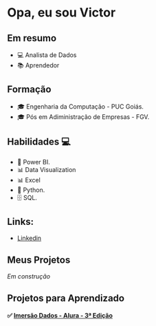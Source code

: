  # **Opa, eu sou Victor** 


## Em resumo 
* 💻 Analista de Dados
* 📚 Aprendedor

## Formação 
* 🎓 Engenharia da Computação - PUC Goiás.
* 🎓 Pós em Adiministração de Empresas - FGV.

## Habilidades 💻

* 🧮 Power BI.
* 📊 Data Visualization
* 📊 Excel 
* 🐍 Python.
* 🗄 SQL.

## Links:

*  [Linkedin]( https://www.linkedin.com/in/victor-gomide/)


## **Meus Projetos**

*Em construção*

## **Projetos para Aprendizado**

#### :white_check_mark: [Imersão Dados - Alura - 3ª Edição](https://github.com/vhmgomide/ImersaoDados_Alura_202105)
